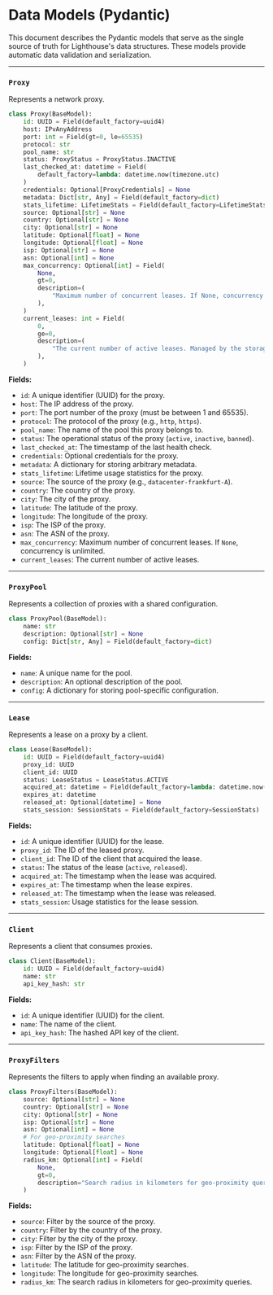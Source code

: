 # Data Models (Pydantic)

This document describes the Pydantic models that serve as the single source of truth for Lighthouse's data structures. These models provide automatic data validation and serialization.

---

### `Proxy`

Represents a network proxy.

```python
class Proxy(BaseModel):
    id: UUID = Field(default_factory=uuid4)
    host: IPvAnyAddress
    port: int = Field(gt=0, le=65535)
    protocol: str
    pool_name: str
    status: ProxyStatus = ProxyStatus.INACTIVE
    last_checked_at: datetime = Field(
        default_factory=lambda: datetime.now(timezone.utc)
    )
    credentials: Optional[ProxyCredentials] = None
    metadata: Dict[str, Any] = Field(default_factory=dict)
    stats_lifetime: LifetimeStats = Field(default_factory=LifetimeStats)
    source: Optional[str] = None
    country: Optional[str] = None
    city: Optional[str] = None
    latitude: Optional[float] = None
    longitude: Optional[float] = None
    isp: Optional[str] = None
    asn: Optional[int] = None
    max_concurrency: Optional[int] = Field(
        None,
        gt=0,
        description=(
            "Maximum number of concurrent leases. If None, concurrency is unlimited."
        ),
    )
    current_leases: int = Field(
        0,
        ge=0,
        description=(
            "The current number of active leases. Managed by the storage layer."
        ),
    )
```

**Fields:**

*   `id`: A unique identifier (UUID) for the proxy.
*   `host`: The IP address of the proxy.
*   `port`: The port number of the proxy (must be between 1 and 65535).
*   `protocol`: The protocol of the proxy (e.g., `http`, `https`).
*   `pool_name`: The name of the pool this proxy belongs to.
*   `status`: The operational status of the proxy (`active`, `inactive`, `banned`).
*   `last_checked_at`: The timestamp of the last health check.
*   `credentials`: Optional credentials for the proxy.
*   `metadata`: A dictionary for storing arbitrary metadata.
*   `stats_lifetime`: Lifetime usage statistics for the proxy.
*   `source`: The source of the proxy (e.g., `datacenter-frankfurt-A`).
*   `country`: The country of the proxy.
*   `city`: The city of the proxy.
*   `latitude`: The latitude of the proxy.
*   `longitude`: The longitude of the proxy.
*   `isp`: The ISP of the proxy.
*   `asn`: The ASN of the proxy.
*   `max_concurrency`: Maximum number of concurrent leases. If `None`, concurrency is unlimited.
*   `current_leases`: The current number of active leases.

---

### `ProxyPool`

Represents a collection of proxies with a shared configuration.

```python
class ProxyPool(BaseModel):
    name: str
    description: Optional[str] = None
    config: Dict[str, Any] = Field(default_factory=dict)
```

**Fields:**

*   `name`: A unique name for the pool.
*   `description`: An optional description of the pool.
*   `config`: A dictionary for storing pool-specific configuration.

---

### `Lease`

Represents a lease on a proxy by a client.

```python
class Lease(BaseModel):
    id: UUID = Field(default_factory=uuid4)
    proxy_id: UUID
    client_id: UUID
    status: LeaseStatus = LeaseStatus.ACTIVE
    acquired_at: datetime = Field(default_factory=lambda: datetime.now(timezone.utc))
    expires_at: datetime
    released_at: Optional[datetime] = None
    stats_session: SessionStats = Field(default_factory=SessionStats)
```

**Fields:**

*   `id`: A unique identifier (UUID) for the lease.
*   `proxy_id`: The ID of the leased proxy.
*   `client_id`: The ID of the client that acquired the lease.
*   `status`: The status of the lease (`active`, `released`).
*   `acquired_at`: The timestamp when the lease was acquired.
*   `expires_at`: The timestamp when the lease expires.
*   `released_at`: The timestamp when the lease was released.
*   `stats_session`: Usage statistics for the lease session.

---

### `Client`

Represents a client that consumes proxies.

```python
class Client(BaseModel):
    id: UUID = Field(default_factory=uuid4)
    name: str
    api_key_hash: str
```

**Fields:**

*   `id`: A unique identifier (UUID) for the client.
*   `name`: The name of the client.
*   `api_key_hash`: The hashed API key of the client.

---

### `ProxyFilters`

Represents the filters to apply when finding an available proxy.

```python
class ProxyFilters(BaseModel):
    source: Optional[str] = None
    country: Optional[str] = None
    city: Optional[str] = None
    isp: Optional[str] = None
    asn: Optional[int] = None
    # For geo-proximity searches
    latitude: Optional[float] = None
    longitude: Optional[float] = None
    radius_km: Optional[int] = Field(
        None,
        gt=0,
        description="Search radius in kilometers for geo-proximity queries."
    )
```

**Fields:**

*   `source`: Filter by the source of the proxy.
*   `country`: Filter by the country of the proxy.
*   `city`: Filter by the city of the proxy.
*   `isp`: Filter by the ISP of the proxy.
*   `asn`: Filter by the ASN of the proxy.
*   `latitude`: The latitude for geo-proximity searches.
*   `longitude`: The longitude for geo-proximity searches.
*   `radius_km`: The search radius in kilometers for geo-proximity queries.
